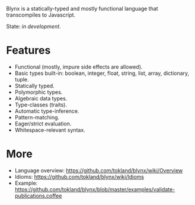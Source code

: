 Blynx is a statically-typed and mostly functional language that transcompiles to Javascript. 

State: _in development_.

# Features

  * Functional (mostly, impure side effects are allowed).
  * Basic types built-in: boolean, integer, float, string, list, array, dictionary, tuple.
  * Statically typed.
  * Polymorphic types.
  * Algebraic data types.
  * Type-classes (traits).
  * Automatic type-inference.
  * Pattern-matching.
  * Eager/strict evaluation.
  * Whitespace-relevant syntax.

# More

  * Language overview: https://github.com/tokland/blynx/wiki/Overview
  * Idioms: https://github.com/tokland/blynx/wiki/Idioms
  * Example: https://github.com/tokland/blynx/blob/master/examples/validate-publications.coffee
